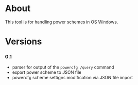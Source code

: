 # About
This tool is for handling power schemes in OS Windows.

# Versions
### 0.1 
- parser for output of the `powercfg /query` command
- export power scheme to JSON file
- powercfg scheme settigns modification via JSON file import
